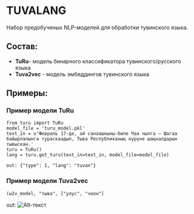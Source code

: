 # TUVALANG
Набор предобученых NLP-моделей для обработки тувинского языка.

## Состав:

- __TuRu__- модель бинарного классификатора тувинского/русского языка
- __Tuva2vec__ - модель эмбеддингов тувинского языка

## Примеры:

### Пример модели TuRu
```
from turu import TuRu
model_file = 'turu_model.pkl'
text_in = u'Февраль 17-де, ай санаашкыны-биле Чаа чылга – Шагаа байырлалынга тураскаадып, Тыва Республиканың күрүне шаңналдарын тывыскан.'
turu = TuRu()
lang = turu.get_turu(text_in=text_in, model_file=model_file)

out: {"type": 1, "lang": "tuvan"}
```
### Пример модели Tuva2vec
```
(w2v_model, "тыва", ["улус", "чоон"]
```
out:
![Alt-текст]([https://avatars1.githubusercontent.com/u/5384215?v=3&s=460](https://raw.githubusercontent.com/tarbagan/tuvalang/main/tuva2vec/tuv2vec.png)https://raw.githubusercontent.com/tarbagan/tuvalang/main/tuva2vec/tuv2vec.png "Tuva2vec")
